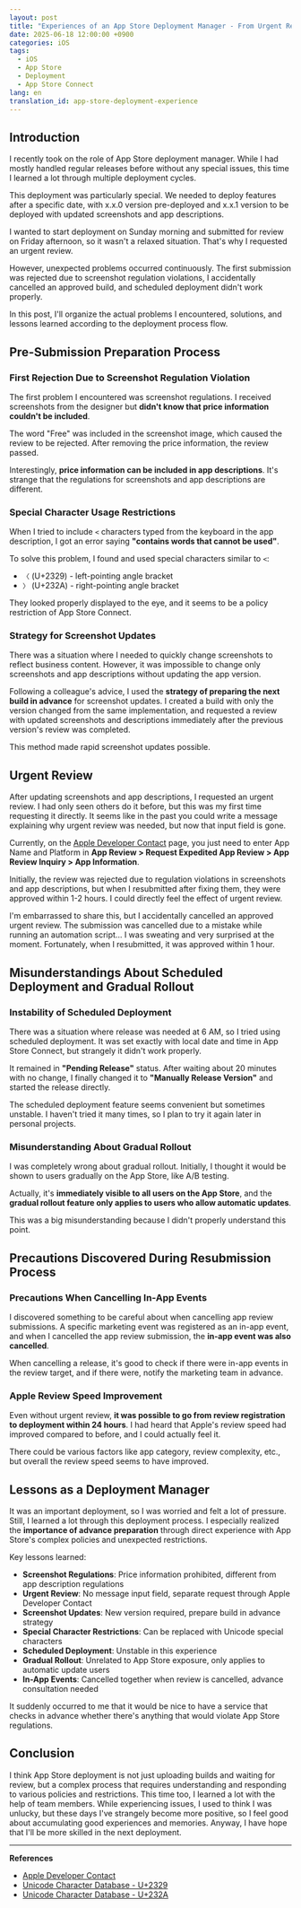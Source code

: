 ```yaml
---
layout: post
title: "Experiences of an App Store Deployment Manager - From Urgent Review to Scheduled Deployment"
date: 2025-06-18 12:00:00 +0900
categories: iOS
tags:
  - iOS
  - App Store
  - Deployment
  - App Store Connect
lang: en
translation_id: app-store-deployment-experience
---
```


## Introduction

I recently took on the role of App Store deployment manager. While I had mostly handled regular releases before without any special issues, this time I learned a lot through multiple deployment cycles.

This deployment was particularly special. We needed to deploy features after a specific date, with x.x.0 version pre-deployed and x.x.1 version to be deployed with updated screenshots and app descriptions.

I wanted to start deployment on Sunday morning and submitted for review on Friday afternoon, so it wasn't a relaxed situation. That's why I requested an urgent review.

However, unexpected problems occurred continuously. The first submission was rejected due to screenshot regulation violations, I accidentally cancelled an approved build, and scheduled deployment didn't work properly.

In this post, I'll organize the actual problems I encountered, solutions, and lessons learned according to the deployment process flow.

## Pre-Submission Preparation Process

### First Rejection Due to Screenshot Regulation Violation

The first problem I encountered was screenshot regulations. I received screenshots from the designer but **didn't know that price information couldn't be included**.

The word "Free" was included in the screenshot image, which caused the review to be rejected. After removing the price information, the review passed.

Interestingly, **price information can be included in app descriptions**. It's strange that the regulations for screenshots and app descriptions are different.

### Special Character Usage Restrictions

When I tried to include `<` characters typed from the keyboard in the app description, I got an error saying **"contains words that cannot be used"**.

To solve this problem, I found and used special characters similar to `<`:

- `〈` (U+2329) - left-pointing angle bracket
- `〉` (U+232A) - right-pointing angle bracket

They looked properly displayed to the eye, and it seems to be a policy restriction of App Store Connect.

### Strategy for Screenshot Updates

There was a situation where I needed to quickly change screenshots to reflect business content. However, it was impossible to change only screenshots and app descriptions without updating the app version.

Following a colleague's advice, I used the **strategy of preparing the next build in advance** for screenshot updates. I created a build with only the version changed from the same implementation, and requested a review with updated screenshots and descriptions immediately after the previous version's review was completed.

This method made rapid screenshot updates possible.

## Urgent Review

After updating screenshots and app descriptions, I requested an urgent review. I had only seen others do it before, but this was my first time requesting it directly. It seems like in the past you could write a message explaining why urgent review was needed, but now that input field is gone.

Currently, on the [Apple Developer Contact](https://developer.apple.com/contact/) page, you just need to enter App Name and Platform in **App Review > Request Expedited App Review > App Review Inquiry > App Information**.

Initially, the review was rejected due to regulation violations in screenshots and app descriptions, but when I resubmitted after fixing them, they were approved within 1-2 hours. I could directly feel the effect of urgent review.

I'm embarrassed to share this, but I accidentally cancelled an approved urgent review. The submission was cancelled due to a mistake while running an automation script... I was sweating and very surprised at the moment. Fortunately, when I resubmitted, it was approved within 1 hour.

## Misunderstandings About Scheduled Deployment and Gradual Rollout

### Instability of Scheduled Deployment

There was a situation where release was needed at 6 AM, so I tried using scheduled deployment. It was set exactly with local date and time in App Store Connect, but strangely it didn't work properly.

It remained in **"Pending Release"** status. After waiting about 20 minutes with no change, I finally changed it to **"Manually Release Version"** and started the release directly.

The scheduled deployment feature seems convenient but sometimes unstable. I haven't tried it many times, so I plan to try it again later in personal projects.

### Misunderstanding About Gradual Rollout

I was completely wrong about gradual rollout. Initially, I thought it would be shown to users gradually on the App Store, like A/B testing.

Actually, it's **immediately visible to all users on the App Store**, and the **gradual rollout feature only applies to users who allow automatic updates**.

This was a big misunderstanding because I didn't properly understand this point.

## Precautions Discovered During Resubmission Process

### Precautions When Cancelling In-App Events

I discovered something to be careful about when cancelling app review submissions. A specific marketing event was registered as an in-app event, and when I cancelled the app review submission, the **in-app event was also cancelled**.

When cancelling a release, it's good to check if there were in-app events in the review target, and if there were, notify the marketing team in advance.

### Apple Review Speed Improvement

Even without urgent review, **it was possible to go from review registration to deployment within 24 hours**. I had heard that Apple's review speed had improved compared to before, and I could actually feel it.

There could be various factors like app category, review complexity, etc., but overall the review speed seems to have improved.

## Lessons as a Deployment Manager

It was an important deployment, so I was worried and felt a lot of pressure. Still, I learned a lot through this deployment process. I especially realized the **importance of advance preparation** through direct experience with App Store's complex policies and unexpected restrictions.

Key lessons learned:

- **Screenshot Regulations**: Price information prohibited, different from app description regulations
- **Urgent Review**: No message input field, separate request through Apple Developer Contact
- **Screenshot Updates**: New version required, prepare build in advance strategy
- **Special Character Restrictions**: Can be replaced with Unicode special characters
- **Scheduled Deployment**: Unstable in this experience
- **Gradual Rollout**: Unrelated to App Store exposure, only applies to automatic update users
- **In-App Events**: Cancelled together when review is cancelled, advance consultation needed

It suddenly occurred to me that it would be nice to have a service that checks in advance whether there's anything that would violate App Store regulations.

## Conclusion

I think App Store deployment is not just uploading builds and waiting for review, but a complex process that requires understanding and responding to various policies and restrictions. This time too, I learned a lot with the help of team members. While experiencing issues, I used to think I was unlucky, but these days I've strangely become more positive, so I feel good about accumulating good experiences and memories. Anyway, I have hope that I'll be more skilled in the next deployment.

---

**References**
- [Apple Developer Contact](https://developer.apple.com/contact/)
- [Unicode Character Database - U+2329](https://graphemica.com/%E2%8C%A9)
- [Unicode Character Database - U+232A](https://graphemica.com/%E2%8C%AA) 